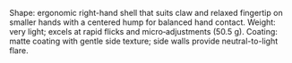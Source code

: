 Shape: ergonomic right-hand shell that suits claw and relaxed fingertip on smaller hands with a centered hump for balanced hand contact.
Weight: very light; excels at rapid flicks and micro‑adjustments (50.5 g).
Coating: matte coating with gentle side texture; side walls provide neutral-to-light flare.
